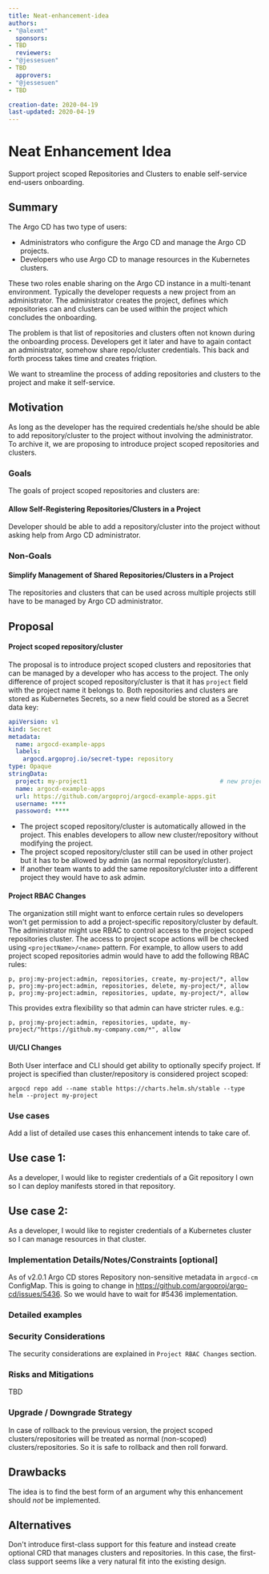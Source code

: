 ```yaml
---
title: Neat-enhancement-idea
authors:
- "@alexmt"
  sponsors:
- TBD
  reviewers:
- "@jessesuen"
- TBD
  approvers:
- "@jessesuen"
- TBD

creation-date: 2020-04-19
last-updated: 2020-04-19
---
```


# Neat Enhancement Idea

Support project scoped Repositories and Clusters to enable self-service end-users onboarding.

## Summary

The Argo CD has two type of users:

* Administrators who configure the Argo CD and manage the Argo CD projects.
* Developers who use Argo CD to manage resources in the Kubernetes clusters.

These two roles enable sharing on the Argo CD instance in a multi-tenant environment. Typically the developer
requests a new project from an administrator. The administrator creates the project, defines which repositories
can and clusters can be used within the project which concludes the onboarding.

The problem is that list of repositories and clusters often not known during the onboarding process. Developers get
it later and have to again contact an administrator, somehow share repo/cluster credentials. This back and forth
process takes time and creates friqtion.

We want to streamline the process of adding repositories and clusters to the project and make it self-service.

## Motivation

As long as the developer has the required credentials he/she should be able to add repository/cluster to the project
without involving the administrator. To archive it, we are proposing to introduce project scoped repositories and clusters.

### Goals

The goals of project scoped repositories and clusters are:

#### Allow Self-Registering Repositories/Clusters in a Project

Developer should be able to add a repository/cluster into the project without asking help from Argo CD administrator.

### Non-Goals

#### Simplify Management of Shared Repositories/Clusters in a Project

The repositories and clusters that can be used across multiple projects still have to be managed by Argo CD administrator.

## Proposal

#### Project scoped repository/cluster

The proposal is to introduce project scoped clusters and repositories that can be managed by a developer who has access to the project.
The only difference of project scoped repository/cluster is that it has `project` field with the project name it belongs to. Both repositories
and clusters are stored as Kubernetes Secrets, so a new field could be stored as a Secret data key:

```yaml
apiVersion: v1
kind: Secret
metadata:
  name: argocd-example-apps
  labels:
    argocd.argoproj.io/secret-type: repository
type: Opaque
stringData:
  project: my-project1                                     # new project field
  name: argocd-example-apps
  url: https://github.com/argoproj/argocd-example-apps.git
  username: ****
  passoword: ****
```

* The project scoped repository/cluster is automatically allowed in the project.
  This enables developers to allow new cluster/repository without modifying the project.
* The project scoped repository/cluster still can be used in other project but it has to be allowed by admin (as normal repository/cluster).
* If another team wants to add the same repository/cluster into a different project they would have to ask admin. 

#### Project RBAC Changes

The organization still might want to enforce certain rules so developers won't get permission to add a
project-specific repository/cluster by default. The administrator might use RBAC to control access to
the project scoped repositories cluster. The access to project scope actions will be checked using
`<projectName>/<name>` pattern. For example, to allow users to add project scoped repositories admin would have to add
the following RBAC rules:

```
p, proj:my-project:admin, repositories, create, my-project/*, allow
p, proj:my-project:admin, repositories, delete, my-project/*, allow
p, proj:my-project:admin, repositories, update, my-project/*, allow
```

This provides extra flexibility so that admin can have stricter rules. e.g.:

```
p, proj:my-project:admin, repositories, update, my-project/"https://github.my-company.com/*", allow
```

#### UI/CLI Changes

Both User interface and CLI should get ability to optionally specify project. If project is specified than cluster/repository
is considered project scoped:

```
argocd repo add --name stable https://charts.helm.sh/stable --type helm --project my-project
```


### Use cases

Add a list of detailed use cases this enhancement intends to take care of.

## Use case 1:
As a developer, I would like to register credentials of a Git repository I own so I can deploy manifests stored in that repository.

## Use case 2:
As a developer, I would like to register credentials of a Kubernetes cluster so I can manage resources in that cluster.

### Implementation Details/Notes/Constraints [optional]

As of v2.0.1 Argo CD stores Repository non-sensitive metadata in `argocd-cm` ConfigMap. This is going to change in https://github.com/argoproj/argo-cd/issues/5436.
So we would have to wait for #5436 implementation.

### Detailed examples

### Security Considerations

The security considerations are explained in `Project RBAC Changes` section.

### Risks and Mitigations

TBD

### Upgrade / Downgrade Strategy

In case of rollback to the previous version, the project scoped clusters/repositories will be treated as normal (non-scoped) clusters/repositories.
So it is safe to rollback and then roll forward.

## Drawbacks

The idea is to find the best form of an argument why this enhancement should _not_ be implemented.

## Alternatives

Don't introduce first-class support for this feature and instead create optional CRD that manages clusters and repositories.
In this case, the first-class support seems like a very natural fit into the existing design.
